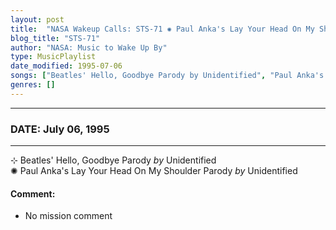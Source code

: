 ```yaml
---
layout: post
title:  "NASA Wakeup Calls: STS-71 ✺ Paul Anka's Lay Your Head On My Shoulder Parody by Unidentified ✫ July 06, 1995"
blog_title: "STS-71"
author: "NASA: Music to Wake Up By"
type: MusicPlaylist
date_modified: 1995-07-06
songs: ["Beatles' Hello, Goodbye Parody by Unidentified", "Paul Anka's Lay Your Head On My Shoulder Parody by Unidentified"]
genres: []
---
```


----
### DATE: July 06, 1995
----
⊹ Beatles' Hello, Goodbye Parody *by* Unidentified    &nbsp;<br />
✺ Paul Anka's Lay Your Head On My Shoulder Parody *by* Unidentified  

#### Comment:
* No mission comment



<br/>
<center>
	<a target="_blank"
	   href="https://twitter.com/intent/tweet?hashtags=Space,NASA,Playlist,NASAWakeupCalls,SpaceProgram&text=🚀 {{ page.author}}, '{{ page.songs.first }}' {{ page.title }}, {{ site.url }}{{ page.url }}&via=nasawakeupcalls"><i class="fab fa-twitter" title="Tweet this page" alt="Tweet this page" style="font-size: 1.3em;"></i></a>
	&nbsp; 	<i class="fas fa-user-astronaut" style="font-size: 1.5em;"></i> &nbsp;
    <a id="custom_amazon_link"
       type="amzn" search="#"
       category="popular music">
    <i class="fab fa-amazon" style="font-size: 1.3em;"></i></a>
</center>

<!-- Randomly resolve an individual entry from a song array -->
<script src="/assets/javascript/seedrandom.min.js"></script>
<script>
  var wake_me_up = ["Beatles' Hello, Goodbye Parody by Unidentified", "Paul Anka's Lay Your Head On My Shoulder Parody by Unidentified"];
  var prng = new Math.seedrandom();
  function randomSong() {
    song = wake_me_up[Math.floor(Math.random() * wake_me_up.length)];
    var amazon_link = document.getElementById("custom_amazon_link");
    amazon_link.setAttribute("search", song);
  }
  window.onload = randomSong();
</script>
